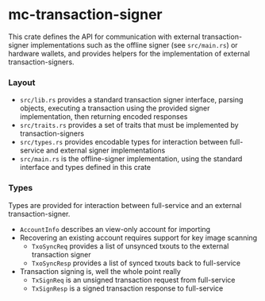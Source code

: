 # mc-transaction-signer

This crate defines the API for communication with external transaction-signer implementations such as the offline signer (see `src/main.rs`) or hardware wallets, and provides helpers for the implementation of external transaction-signers.

### Layout

- `src/lib.rs` provides a standard transaction signer interface, parsing objects, executing a transaction using the provided signer implementation, then returning encoded responses
- `src/traits.rs` provides a set of traits that must be implemented by transaction-signers
- `src/types.rs` provides encodable types for interaction between full-service and external signer implementations
- `src/main.rs` is the offline-signer implementation, using the standard interface and types defined in this crate

### Types

Types are provided for interaction between full-service and an external transaction-signer.

- `AccountInfo` describes an view-only account for importing
- Recovering an existing account requires support for key image scanning
  - `TxoSyncReq` provides a list of unsynced txouts to the external transaction signer
  - `TxoSyncResp` provides a list of synced txouts back to full-service
- Transaction signing is, well the whole point really
  - `TxSignReq` is an unsigned transaction request from full-service
  - `TxSignResp` is a signed transaction response to full-service
